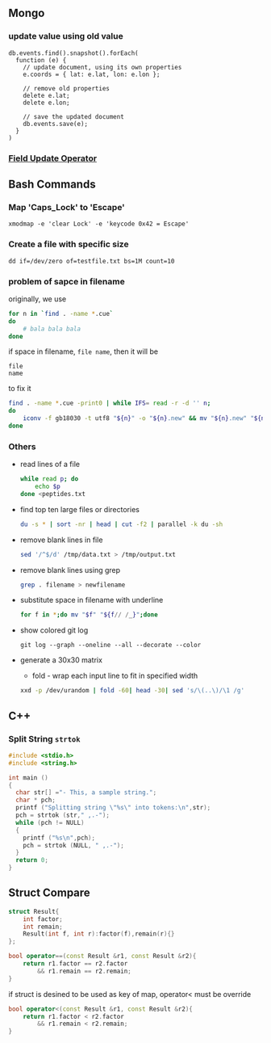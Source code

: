 
## Mongo

### update value using old value

```
db.events.find().snapshot().forEach(
  function (e) {
    // update document, using its own properties
    e.coords = { lat: e.lat, lon: e.lon };

    // remove old properties
    delete e.lat;
    delete e.lon;

    // save the updated document
    db.events.save(e);
  }
)
```
### [Field Update Operator](http://docs.mongodb.org/manual/reference/operator/update-field/)


## Bash Commands

### Map 'Caps_Lock' to 'Escape'

`xmodmap -e 'clear Lock' -e 'keycode 0x42 = Escape'`

### Create a file with specific size

`dd if=/dev/zero of=testfile.txt bs=1M count=10 `

### problem of sapce in filename

originally, we use

```bash
for n in `find . -name *.cue`
do
	# bala bala bala
done
```

if space in filename, `file name`, then it will be

```
file
name
```

to fix it

```bash
find . -name *.cue -print0 | while IFS= read -r -d '' n;
do
	iconv -f gb18030 -t utf8 "${n}" -o "${n}.new" && mv "${n}.new" "${n}"
done
```

### Others
- read lines of a file

	```bash
	while read p; do
		echo $p
	done <peptides.txt
	```

- find top ten large files or directories 

	```bash
	du -s * | sort -nr | head | cut -f2 | parallel -k du -sh 
	```

- remove blank lines in file

	```bash
	sed '/^$/d' /tmp/data.txt > /tmp/output.txt 
	```
- remove blank lines using grep

	```bash
	grep . filename > newfilename	
	```

- substitute space in filename with underline

	```bash
	for f in *;do mv "$f" "${f// /_}";done
	```

- show colored git log

	```git
	git log --graph --oneline --all --decorate --color
	```
- generate a 30x30 matrix
	- fold - wrap each input line to fit in specified width

	```bash
	xxd -p /dev/urandom | fold -60| head -30| sed 's/\(..\)/\1 /g'
	```


## C++
### Split String `strtok`

```C++
#include <stdio.h>
#include <string.h>

int main ()
{
  char str[] ="- This, a sample string.";
  char * pch;
  printf ("Splitting string \"%s\" into tokens:\n",str);
  pch = strtok (str," ,.-");
  while (pch != NULL)
  {
    printf ("%s\n",pch);
    pch = strtok (NULL, " ,.-");
  }
  return 0;
}
```

## Struct Compare

```c++
struct Result{
	int factor;
	int remain;
	Result(int f, int r):factor(f),remain(r){}
};

bool operator==(const Result &r1, const Result &r2){
	return r1.factor == r2.factor
		&& r1.remain == r2.remain;
}
```

if struct is desined to be used as key of map, operator< must be override

```c++
bool operator<(const Result &r1, const Result &r2){
	return r1.factor < r2.factor
		&& r1.remain < r2.remain;
}
```

